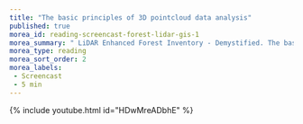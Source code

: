 ```yaml
---
title: "The basic principles of 3D pointcloud data analysis"
published: true
morea_id: reading-screencast-forest-lidar-gis-1
morea_summary: " LiDAR Enhanced Forest Inventory - Demystified. The basic principles of 3D pointcloud data analysis in the forest"
morea_type: reading
morea_sort_order: 2
morea_labels:
 - Screencast
 - 5 min
---
```


{% include youtube.html id="HDwMreADbhE" %}
